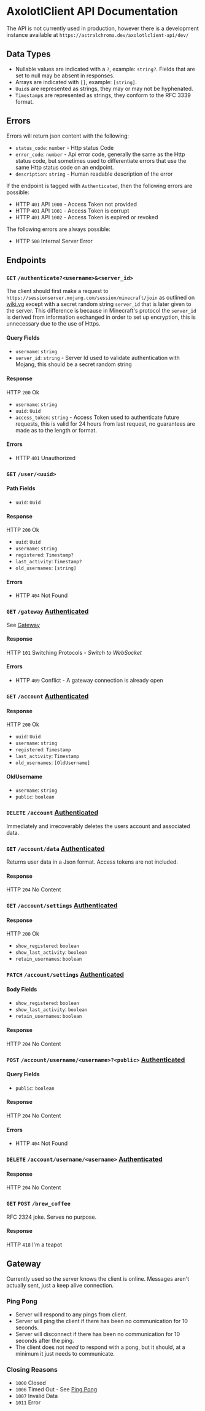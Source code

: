 # AxolotlClient API Documentation

The API is not currently used in production, however there is a development instance available at
`https://astralchroma.dev/axolotlclient-api/dev/`

## Data Types

- Nullable values are indicated with a `?`, example: `string?`. Fields that are set to null may be absent in responses.
- Arrays are indicated with `[]`, example: `[string]`.
- `Uuid`s are represented as strings, they may or may not be hyphenated.
- `Timestamp`s are represented as strings, they conform to the RFC 3339 format.

## Errors

Errors will return json content with the following:

- `status_code`: `number` - Http status Code
- `error_code`: `number` - Api error code, generally the same as the Http status code, but sometimes used to
  differentiate errors that use the same Http status code on an endpoint.
- `description`: `string` - Human readable description of the error

If the endpoint is tagged with `Authenticated`, then the following errors are possible:

- HTTP `401` API `1000` - Access Token not provided
- HTTP `401` API `1001` - Access Token is corrupt
- HTTP `401` API `1002` - Access Token is expired or revoked

The following errors are always possible:

- HTTP `500` Internal Server Error

## Endpoints

### `GET` `/authenticate?<username>&<server_id>`

The client should first make a request to `https://sessionserver.mojang.com/session/minecraft/join` as outlined on
[wiki.vg](https://wiki.vg/Protocol_Encryption#Client) except with a secret random string `server_id` that is later given
to the server. This difference is because in Minecraft's protocol the `server_id` is derived from information exchanged
in order to set up encryption, this is unnecessary due to the use of Https.

#### Query Fields

- `username`: `string`
- `server_id`: `string` - Server Id used to validate authentication with Mojang, this should be a secret random string

#### Response

HTTP `200` Ok

- `username`: `string`
- `uuid`: `Uuid`
- `access_token`: `string` - Access Token used to authenticate future requests, this is valid for 24 hours from last
  request, no guarantees are made as to the length or format.

#### Errors

- HTTP `401` Unauthorized

### `GET` `/user/<uuid>`

#### Path Fields

- `uuid`: `Uuid`

#### Response

HTTP `200` Ok

- `uuid`: `Uuid`
- `username`: `string`
- `registered`: `Timestamp?`
- `last_activity`: `Timestamp?`
- `old_usernames`: `[string]`

#### Errors

- HTTP `404` Not Found

### `GET` `/gateway` [Authenticated](#Errors)

See [Gateway](#gateway)

#### Response

HTTP `101` Switching Protocols - *Switch to WebSocket*

#### Errors

- HTTP `409` Conflict - A gateway connection is already open

### `GET` `/account` [Authenticated](#Errors)

#### Response

HTTP `200` Ok

- `uuid`: `Uuid`
- `username`: `string`
- `registered`: `Timestamp`
- `last_activity`: `Timestamp`
- `old_usernames`: `[OldUsername]`

#### OldUsername

- `username`: `string`
- `public`: `boolean`

### `DELETE` `/account` [Authenticated](#Errors)

Immediately and irrecoverably deletes the users account and associated data.

### `GET` `/account/data` [Authenticated](#Errors)

Returns user data in a Json format. Access tokens are not included.

#### Response

HTTP `204` No Content

### `GET` `/account/settings` [Authenticated](#Errors)

#### Response

HTTP `200` Ok

- `show_registered`: `boolean`
- `show_last_activity`: `boolean`
- `retain_usernames`: `boolean`

### `PATCH` `/account/settings` [Authenticated](#Errors)

#### Body Fields

- `show_registered`: `boolean`
- `show_last_activity`: `boolean`
- `retain_usernames`: `boolean`

#### Response

HTTP `204` No Content

### `POST` `/account/username/<username>?<public>` [Authenticated](#Errors)

#### Query Fields

- `public`: `boolean`

#### Response

HTTP `204` No Content

#### Errors

- HTTP `404` Not Found

### `DELETE` `/account/username/<username>` [Authenticated](#Errors)

#### Response

HTTP `204` No Content

### `GET` `POST` `/brew_coffee`

RFC 2324 joke. Serves no purpose.

#### Response

HTTP `418` I'm a teapot

## Gateway

Currently used so the server knows the client is online. Messages aren't actually sent, just a keep alive connection.

### Ping Pong

- Server will respond to any pings from client.
- Server will ping the client if there has been no communication for 10 seconds.
- Server will disconnect if there has been no communication for 10 seconds after the ping.
- The client does not *need* to respond with a pong, but it should, at a minimum it just needs to communicate.

### Closing Reasons

- `1000` Closed
- `1006` Timed Out - See [Ping Pong](#ping-pong)
- `1007` Invalid Data
- `1011` Error

